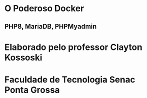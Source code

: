 # O Poderoso Docker
## PHP8, MariaDB, PHPMyadmin

# Elaborado pelo professor Clayton Kossoski

# Faculdade de Tecnologia Senac Ponta Grossa